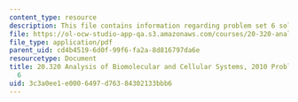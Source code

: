 ```yaml
---
content_type: resource
description: This file contains information regarding problem set 6 solutions.
file: https://ol-ocw-studio-app-qa.s3.amazonaws.com/courses/20-320-analysis-of-biomolecular-and-cellular-systems-fall-2012/3c3a0ee1e0006497d76384302133bbb6_MIT20_320F12_Fa2010_PS6_so.pdf
file_type: application/pdf
parent_uid: cd4b4519-6d0f-99f6-fa2a-8d816797da6e
resourcetype: Document
title: 20.320 Analysis of Biomolecular and Cellular Systems, 2010 Problem Set Solutions
  6
uid: 3c3a0ee1-e000-6497-d763-84302133bbb6
---
```

